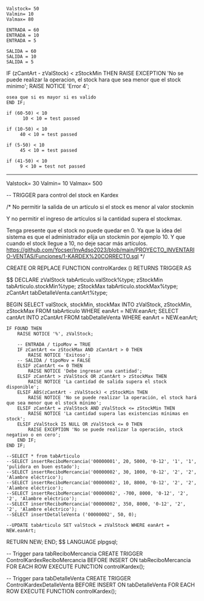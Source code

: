     
    Valstock= 50
    Valmin= 10
    Valmax= 80
    
    ENTRADA = 60 
    ENTRADA = 10
    ENTRADA = 5

    SALIDA = 60
    SALIDA = 10
    SALIDA = 5

   IF (zCantArt - zValStock) < zStockMin THEN
        RAISE EXCEPTION 'No se puede realizar la operacion, el stock hara que sea menor que el stock minimo';
        RAISE NOTICE 'Error 4';
    
    osea que si es mayor si es valido
    END IF;

    if (60-50) < 10
          10 < 10 = test passed

    if (10-50) < 10
         40 < 10 = test passed
          
    if (5-50) < 10
         45 < 10 = test passed

    if (41-50) < 10
         9 < 10 = test not passed


---

Valstock= 30
Valmin= 10
Valmax= 500




-- TRIGGER para control del stock en Kardex

/*
No permitir la salida de un artículo si el stock es menor al valor stockmin

Y no permitir el ingreso de artículos si la cantidad supera el stockmax.

Tenga presente que el stock no puede quedar en 0. Ya que la idea del sistema es que el administrador elija un stockmin por ejemplo 10. Y que cuando el stock llegue a 10, no deje sacar más artículos.
https://github.com/Yocser/InvAdso2023/blob/main/PROYECTO_INVENTARIO-VENTAS/Funciones/1-KARDEX%20CORRECTO.sql
*/

CREATE OR REPLACE FUNCTION controlKardex ()
RETURNS TRIGGER AS

$$
DECLARE
  zValStock tabArticulo.valStock%type;
  zStockMin tabArticulo.stockMin%type;
  zStockMax tabArticulo.stockMax%type;
  zCantArt tabDetalleVenta.cantArt%type;

BEGIN
    SELECT valStock, stockMin, stockMax INTO zValStock, zStockMin, zStockMax FROM tabArticulo WHERE eanArt = NEW.eanArt;
    SELECT cantArt INTO zCantArt FROM tabDetalleVenta WHERE eanArt = NEW.eanArt;

    IF FOUND THEN
        RAISE NOTICE '%', zValStock;

        -- ENTRADA / tipoMov = TRUE
        IF zCantArt <= zStockMax AND zCantArt > 0 THEN
            RAISE NOTICE 'Exitoso';
        -- SALIDA / tipoMov = FALSE
        ELSIF zCantArt <= 0 THEN
            RAISE NOTICE 'Debe ingresar una cantidad';
        ELSIF zCantArt > zValStock OR zCantArt > zStockMax THEN
            RAISE NOTICE 'La cantidad de salida supera el stock disponible';
        ELSIF ABS(zCantArt - zValStock) < zStockMin THEN
            RAISE NOTICE 'No se puede realizar la operación, el stock hará que sea menor que el stock mínimo';
        ELSIF zCantArt = zValStock AND zValStock <= zStockMin THEN
            RAISE NOTICE 'La cantidad supera las existencias mínimas en stock';
        ELSIF zValStock IS NULL OR zValStock <= 0 THEN
            RAISE EXCEPTION 'No se puede realizar la operación, stock negativo o en cero';
        END IF;
    END IF;

    --SELECT * from tabArticulo
    --SELECT insertReciboMercancia('00000001', 20, 5000, '0-12', '1', '1', 'pulidora en buen estado');
    --SELECT insertReciboMercancia('00000002', 30, 1000, '0-12', '2', '2', 'Alambre eléctrico');
    --SELECT insertReciboMercancia('00000002', 10, 8000, '0-12', '2', '2', 'Alambre eléctrico');
    --SELECT insertReciboMercancia('00000002', -700, 8000, '0-12', '2', '2', 'Alambre eléctrico');
	--SELECT insertReciboMercancia('00000002', 350, 8000, '0-12', '2', '2', 'Alambre eléctrico');
	--SELECT insertDetalleVenta ('00000002', 50, 0);

    --UPDATE tabArticulo SET valStock = zValStock WHERE eanArt = NEW.eanArt;

  RETURN NEW;
END;
$$
LANGUAGE plpgsql;

-- Trigger para tabReciboMercancia
CREATE TRIGGER ControlKardexReciboMercancia
BEFORE INSERT ON tabReciboMercancia
FOR EACH ROW
EXECUTE FUNCTION controlKardex();

-- Trigger para tabDetalleVenta
CREATE TRIGGER ControlKardexDetalleVenta
BEFORE INSERT ON tabDetalleVenta
FOR EACH ROW
EXECUTE FUNCTION controlKardex();
